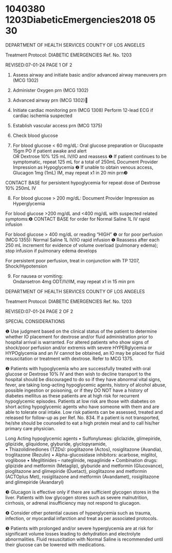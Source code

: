 # 1040380 1203DiabeticEmergencies2018 05 30

DEPARTMENT OF HEALTH SERVICES 
COUNTY OF LOS ANGELES 
 
Treatment Protocol: DIABETIC EMERGENCIES Ref. No. 1203 
 
 
 
 
 
 
REVISED:07-01-24 PAGE 1 OF 2 
 
1. Assess airway and initiate basic and/or advanced airway maneuvers prn (MCG 1302) 
 
2. Administer Oxygen prn (MCG 1302) 
 
3. Advanced airway prn (MCG 1302) 
 
4. Initiate cardiac monitoring prn (MCG 1308) 
Perform 12-lead ECG if cardiac ischemia suspected 
 
5. Establish vascular access prn (MCG 1375) 
 
6. Check blood glucose  
 
7. For blood glucose < 60 mg/dL: 
Oral glucose preparation or Glucopaste 15gm PO if patient awake and alert  
OR 
Dextrose 10% 125 mL IV/IO and reassess ❶ 
If patient continues to be symptomatic, repeat 125 mL for a total of 250mL 
Document Provider Impression as Hypoglycemia ❷ 
 If unable to obtain venous access, Glucagon 1mg (1mL) IM, may repeat x1 in 20 min prn❸ 
 
CONTACT BASE for persistent hypoglycemia for repeat dose of Dextrose 10% 250mL IV 
 
8. For blood glucose > 200 mg/dL: 
Document Provider Impression as Hyperglycemia 
 
For blood glucose >200 mg/dL and <400 mg/dL with suspected related symptoms:❹ 
CONTACT BASE for order for Normal Saline 1L IV rapid infusion 
 
For blood glucose > 400 mg/dL or reading “HIGH” ❺ or for poor perfusion (MCG 1355): 
Normal Saline 1L IV/IO rapid infusion ❶ 
Reassess after each 250 mL increment for evidence of volume overload (pulmonary edema); 
stop infusion if pulmonary edema develops 
 
For persistent poor perfusion, treat in conjunction with TP 1207, Shock/Hypotension 
 
9. For nausea or vomiting:  
Ondansetron 4mg ODT/IV/IM, may repeat x1 in 15 min prn 
 
 
  

DEPARTMENT OF HEALTH SERVICES 
COUNTY OF LOS ANGELES 
 
Treatment Protocol: DIABETIC EMERGENCIES Ref. No. 1203 
 
 
 
 
 
 
REVISED:07-01-24 PAGE 2 OF 2 
 
SPECIAL CONSIDERATIONS 
 
❶   Use judgment based on the clinical status of the patient to determine whether IO placement for 
dextrose and/or fluid administration prior to hospital arrival is warranted.  For altered patients who 
show signs of shock/poor perfusion and/or extremis with severe HYPERglycemia or HYPOglycemia 
and an IV cannot be obtained, an IO may be placed for fluid resuscitation or treatment with dextrose. 
Refer to MCG 1375.    
 
❷ Patients with hypoglycemia who are successfully treated with oral glucose or Dextrose 10% IV and 
then wish to decline transport to the hospital should be discouraged to do so if they have abnormal 
vital signs, fever, are taking long-acting hypoglycemic agents, history of alcohol abuse, possible 
ingestion or poisoning, or if they DO NOT have a history of diabetes mellitus as these patients are at 
high risk for recurrent hypoglycemic episodes. Patients at low risk are those with diabetes on short 
acting hypoglycemic agents who have someone with them and are able to tolerate oral intake. Low 
risk patients can be assessed, treated and released for follow-up as per Ref. No. 834. If a patient is 
not transported, he/she should be counseled to eat a high protein meal and to call his/her primary 
care physician.  
 
 Long Acting hypoglycemic agents 
• Sulfonylureas: gliclazide, glimepiride, glipizide, gliquidone, glyburide, glyclopyramide,  
• Thiazolidinediones (TZDs): pioglitazone (Actos), rosiglitazone (Avandia), troglitazone (Rezulin) 
• Alpha-glucosidase inhibitors: acarbose, miglitol, voglibose 
• Meglitinides – nateglinide, repaglinide 
• Combination drugs: glipizide and metformin (Metaglip), glyburide and metformin (Glucovance), 
pioglitazone and glimepiride (Duetact), pioglitazone and metformin (ACTOplus Met), rosiglitazone 
and metformin (Avandamet), rosiglitazone and glimepiride (Avandaryl) 
 
❸    Glucagon is effective only if there are sufficient glycogen stores in the liver. Patients with low 
glycogen stores such as severe malnutrition, cirrhosis, or adrenal insufficiency may not respond to 
glucagon.  
 
❹   Consider other potential causes of hyperglycemia such as trauma, infection, or myocardial infarction 
and treat as per associated protocols.  
 
❺    Patients with prolonged and/or severe hyperglycemia are at risk for significant volume losses leading 
to dehydration and electrolyte abnormalities. Fluid resuscitation with Normal Saline is recommended 
until their glucose can be lowered with medications.
